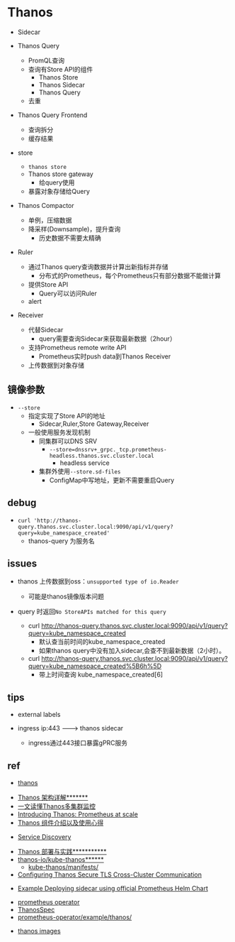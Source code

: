 # Thanos


+ Sidecar


+ Thanos Query
    + PromQL查询
    + 查询有Store API的组件
        + Thanos Store
        + Thanos Sidecar
        + Thanos Query
    + 去重

+ Thanos Query Frontend
    + 查询拆分
    + 缓存结果

+ store
    + `thanos store`
    + Thanos store gateway
        + 给query使用
    + 暴露对象存储给Query

+ Thanos Compactor
    + 单例，压缩数据
    + 降采样(Downsample)，提升查询
        + 历史数据不需要太精确

+ Ruler
    + 通过Thanos query查询数据并计算出新指标并存储
        + 分布式的Prometheus，每个Prometheus只有部分数据不能做计算
    + 提供Store API
        + Query可以访问Ruler
    + alert

+ Receiver
    + 代替Sidecar
        + query需要查询Sidecar来获取最新数据（2hour）
    + 支持Prometheus remote write API
        + Prometheus实时push data到Thanos Receiver
    + 上传数据到对象存储


## 镜像参数
<!-- Query -->
+ `--store`
    + 指定实现了Store API的地址
        + Sidecar,Ruler,Store Gateway,Receiver
    + 一般使用服务发现机制
        + 同集群可以DNS SRV
            + `--store=dnssrv+_grpc._tcp.prometheus-headless.thanos.svc.cluster.local`
                + headless service
        + 集群外使用`--store.sd-files`
            + ConfigMap中写地址，更新不需要重启Query


## debug
<!-- query debug -->
+ `curl 'http://thanos-query.thanos.svc.cluster.local:9090/api/v1/query?query=kube_namespace_created'`
    + thanos-query 为服务名

## issues
+ thanos 上传数据到oss：`unsupported type of io.Reader`
    + 可能是thanos镜像版本问题

+ query 时返回`No StoreAPIs matched for this query`
    + curl http://thanos-query.thanos.svc.cluster.local:9090/api/v1/query?query=kube_namespace_created
        + 默认查当前时间的kube_namespace_created
        + 如果thanos query中没有加入sidecar,会查不到最新数据（2小时）。
    + curl http://thanos-query.thanos.svc.cluster.local:9090/api/v1/query?query=kube_namespace_created%5B6h%5D
        + 带上时间查询 kube_namespace_created[6]

## tips
+ external labels

+ ingress ip:443 ---> thanos sidecar
    + ingress通过443接口暴露gPRC服务


## ref
+ [thanos](https://thanos.io/tip/thanos/quick-tutorial.md/)
<!-- 介绍 -->
+ [Thanos 架构详解*******](https://k8s.imroc.io/monitoring/build-cloud-native-large-scale-distributed-monitoring-system/thanos-arch/)
+ [一文读懂Thanos多集群监控](http://dockone.io/article/2432427)
+ [Introducing Thanos: Prometheus at scale](https://www.improbable.io/blog/thanos-prometheus-at-scale)
+ [Thanos 组件介绍以及使用心得](http://dockone.io/article/10035)


<!-- detail -->
+ [Service Discovery](https://github.com/thanos-io/thanos/blob/main/docs/service-discovery.md)

<!-- deploy  -->
+ [Thanos 部署与实践***********](https://k8s.imroc.io/monitoring/build-cloud-native-large-scale-distributed-monitoring-system/thanos-deploy/)
+ [thanos-io/kube-thanos******](https://github.com/thanos-io/kube-thanos/)
    + [kube-thanos/manifests/](...)
+ [Configuring Thanos Secure TLS Cross-Cluster Communication](https://thanos.io/tip/operating/cross-cluster-tls-communication.md/)  

<!-- deploy thanos sidecar using prometheus helm chart -->
+ [Example Deploying sidecar using official Prometheus Helm Chart](https://github.com/thanos-io/thanos/blob/f1ee264ff10619ec875703f4e31549b43df3b47b/tutorials/kubernetes-helm/README.md)

<!-- prometheus operator安装thanos sidecar -->
+ [prometheus operator](https://github.com/prometheus-community/helm-charts/blob/main/charts/kube-prometheus-stack/values.yaml)
+ [ThanosSpec](https://github.com/prometheus-operator/prometheus-operator/blob/master/Documentation/api.md#thanosspec)
+ [prometheus-operator/example/thanos/](https://github.com/prometheus-operator/prometheus-operator/tree/master/example/thanos)

<!-- image -->
+ [thanos images](https://quay.io/repository/thanos/thanos?tag=latest&tab=tags)